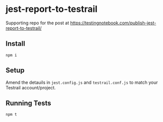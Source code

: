 # jest-report-to-testrail

Supporting repo for the post at https://testingnotebook.com/publish-jest-report-to-testrail/

## Install

`npm i`

## Setup

Amend the detauils in `jest.config.js` and `testrail.conf.js` to match your Testrail account/project.

## Running Tests

`npm t`
